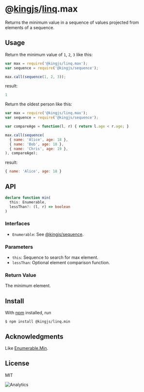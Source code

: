 # @[kingjs](https://www.npmjs.com/package/kingjs)/[linq](https://www.npmjs.com/package/@kingjs/linq).max
Returns the minimum value in a sequence of values projected from elements of a sequence.
## Usage
Return the minimum value of `1`, `2`, `3` like this:
```js
var max = require('@kingjs/linq.max');
var sequence = require('@kingjs/sequence');

max.call(sequence(1, 2, 3));
```
result:
```js
1
```
Return the oldest person like this:
```js
var max = require('@kingjs/linq.max');
var sequence = require('@kingjs/sequence');

var compareAge = function(l, r) { return l.age < r.age; }

max.call(sequence(
  { name: 'Alice', age: 18 },
  { name: 'Bob', age: 18 },
  { name: 'Chris', age: 19 },
), compareAge);
```
result:
```js
{ name: 'Alice', age: 18 }
```
## API
```ts
declare function min(
  this: Enumerable,
  lessThan?: (l, r) => boolean
)
```
### Interfaces
- `Enumerable`: See [@kingjs/sequence](https://www.npmjs.com/package/@kingjs/sequence).
### Parameters
- `this`: Sequence to search for max element.
- `lessThan`: Optional element comparison function.
### Return Value
The minimum element.
## Install
With [npm](https://npmjs.org/) installed, run

```
$ npm install @kingjs/linq.min
```

## Acknowledgments
Like [Enumerable.Min](https://msdn.microsoft.com/en-us/library/bb548741(v=vs.110).aspx).

## License

MIT

![Analytics](https://analytics.kingjs.net/linq/min)